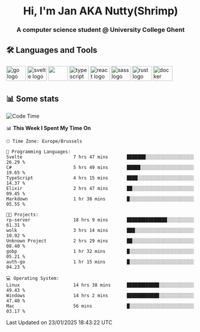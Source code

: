 <h1 align="center">Hi, I'm Jan AKA Nutty(Shrimp)</h1>
<h3 align="center">A computer science student @ University College Ghent</h3>

<h2 align="left">🛠️ Languages and Tools</h2>

###

<div align="left">
  <img src="https://cdn.jsdelivr.net/gh/devicons/devicon/icons/go/go-original.svg" height="40" width="52" alt="go logo"  />
  <img src="https://cdn.jsdelivr.net/gh/devicons/devicon@latest/icons/svelte/svelte-original.svg"  height="40" width="52" alt="svelte logo" />
  <img src="https://cdn.jsdelivr.net/gh/devicons/devicon@latest/icons/tailwindcss/tailwindcss-original.svg" height="40" width="52" />
  <img src="https://cdn.jsdelivr.net/gh/devicons/devicon/icons/typescript/typescript-original.svg" height="40" width="52" alt="typescript logo"  />
  <img src="https://cdn.jsdelivr.net/gh/devicons/devicon/icons/react/react-original.svg" height="40" width="52" alt="react logo"  />
  <img src="https://cdn.jsdelivr.net/gh/devicons/devicon/icons/sass/sass-original.svg" height="40" width="52" alt="sass logo"  />
  <img src="https://cdn.jsdelivr.net/gh/devicons/devicon@latest/icons/rust/rust-original.svg" height="40" width="52" alt="rust logo" />
  <img src="https://cdn.jsdelivr.net/gh/devicons/devicon/icons/docker/docker-original.svg" height="40" width="52" alt="docker logo"  />
</div>

<h2>📊 Some stats</h2>

<!--START_SECTION:waka-->
![Code Time](http://img.shields.io/badge/Code%20Time-5%2C569%20hrs%2017%20mins-blue)

📊 **This Week I Spent My Time On** 

```text
🕑︎ Time Zone: Europe/Brussels

💬 Programming Languages: 
Svelte                   7 hrs 47 mins       ███████░░░░░░░░░░░░░░░░░░   26.29 % 
C#                       5 hrs 49 mins       █████░░░░░░░░░░░░░░░░░░░░   19.65 % 
TypeScript               4 hrs 15 mins       ████░░░░░░░░░░░░░░░░░░░░░   14.37 % 
Elixir                   2 hrs 47 mins       ██░░░░░░░░░░░░░░░░░░░░░░░   09.45 % 
Markdown                 1 hr 38 mins        █░░░░░░░░░░░░░░░░░░░░░░░░   05.55 % 

🐱‍💻 Projects: 
rp-server                18 hrs 9 mins       ███████████████░░░░░░░░░░   61.31 % 
wolk                     3 hrs 14 mins       ███░░░░░░░░░░░░░░░░░░░░░░   10.92 % 
Unknown Project          2 hrs 29 mins       ██░░░░░░░░░░░░░░░░░░░░░░░   08.40 % 
gobp                     1 hr 32 mins        █░░░░░░░░░░░░░░░░░░░░░░░░   05.21 % 
auth-go                  1 hr 15 mins        █░░░░░░░░░░░░░░░░░░░░░░░░   04.23 % 

💻 Operating System: 
Linux                    14 hrs 38 mins      ████████████░░░░░░░░░░░░░   49.43 % 
Windows                  14 hrs 2 mins       ████████████░░░░░░░░░░░░░   47.40 % 
Mac                      56 mins             █░░░░░░░░░░░░░░░░░░░░░░░░   03.17 % 
```


 Last Updated on 23/01/2025 18:43:22 UTC
<!--END_SECTION:waka-->

